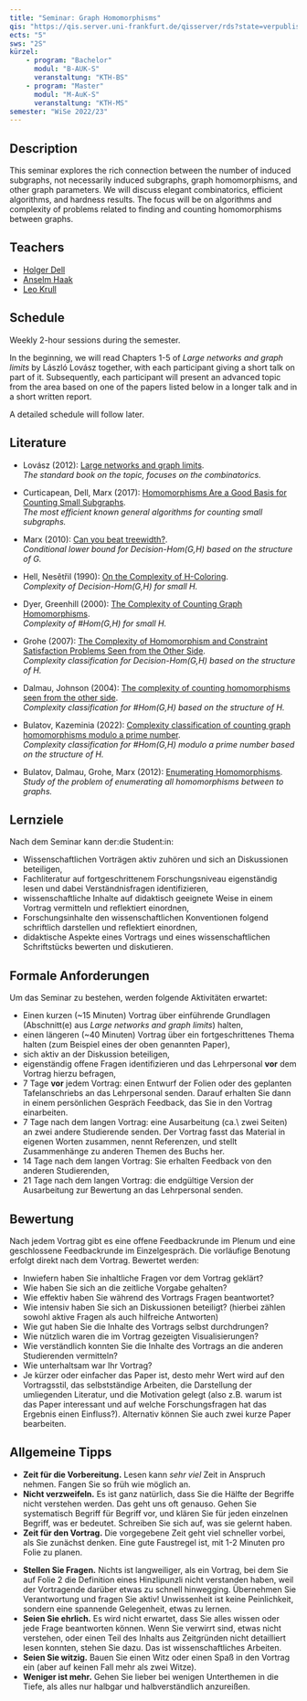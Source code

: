 ```yaml
---
title: "Seminar: Graph Homomorphisms"
qis: "https://qis.server.uni-frankfurt.de/qisserver/rds?state=verpublish&status=init&vmfile=no&publishid=340009&moduleCall=webInfo&publishConfFile=webInfo&publishSubDir=veranstaltung"
ects: "5"
sws: "2S"
kürzel:
    - program: "Bachelor"
      modul: "B-AUK-S"
      veranstaltung: "KTH-BS"
    - program: "Master"
      modul: "M-AuK-S"
      veranstaltung: "KTH-MS"
semester: "WiSe 2022/23"
---
```


## Description

This seminar explores the rich connection between the number of induced subgraphs, not necessarily induced subgraphs, graph homomorphisms, and other graph parameters.
We will discuss elegant combinatorics, efficient algorithms, and hardness results.
The focus will be on algorithms and complexity of problems related to finding and counting homomorphisms between graphs.

## Teachers

- [Holger Dell](/~dell/)
- [Anselm Haak](/~haak/)
- [Leo Krull](/~krull/)

## Schedule

Weekly 2-hour sessions during the semester.

In the beginning, we will read Chapters 1-5 of _Large networks and graph limits_ by László Lovász together, with each participant giving a short talk on part of it.
Subsequently, each participant will present an advanced topic from the area based on one of the papers listed below in a longer talk and in a short written report.

A detailed schedule will follow later.

## Literature

- Lovász (2012): [Large networks and graph limits](https://web.cs.elte.hu/~lovasz/bookxx/hombook-almost.final.pdf).\
  _The standard book on the topic, focuses on the combinatorics._

- Curticapean, Dell, Marx (2017): [Homomorphisms Are a Good Basis for Counting Small Subgraphs](https://arxiv.org/pdf/1705.01595).\
  _The most efficient known general algorithms for counting small subgraphs._

- Marx (2010): [Can you beat treewidth?](https://theoryofcomputing.org/articles/v006a005/).\
  _Conditional lower bound for Decision-Hom(G,H) based on the structure of G._

- Hell, Nesětřil (1990): [On the Complexity of H-Coloring](https://core.ac.uk/download/pdf/82216774.pdf).\
  _Complexity of Decision-Hom(G,H) for small H._

- Dyer, Greenhill (2000): [The Complexity of Counting Graph Homomorphisms](https://algorithms.leeds.ac.uk/wp-content/uploads/sites/117/2017/09/dg00b.pdf).\
  _Complexity of #Hom(G,H) for small H._

- Grohe (2007): [The Complexity of Homomorphism and Constraint Satisfaction Problems Seen from the Other Side](https://dl.acm.org/doi/pdf/10.1145/1206035.1206036).\
  _Complexity classification for Decision-Hom(G,H) based on the structure of H._

- Dalmau, Johnson (2004): [The complexity of counting homomorphisms seen from the other side](https://www.sciencedirect.com/science/article/pii/S0304397504005560/pdfft?isDTMRedir=true&download=true).\
  _Complexity classification for #Hom(G,H) based on the structure of H._

- Bulatov, Kazeminia (2022): [Complexity classification of counting graph homomorphisms modulo a prime number](https://dl.acm.org/doi/10.1145/3519935.3520075).\
  _Complexity classification for #Hom(G,H) modulo a prime number based on the structure of H._

- Bulatov, Dalmau, Grohe, Marx (2012): [Enumerating Homomorphisms](https://www.sciencedirect.com/science/article/pii/S002200001100105X/pdf?md5=c8dacfcfb27e692f28ada17e3f387aa1&pid=1-s2.0-S002200001100105X-main.pdf).\
  _Study of the problem of enumerating all homomorphisms between to graphs._

<!--
- Dvorák (2006): [On recognizing graphs by numbers of homomorphisms](https://iti.mff.cuni.cz/series/2006/287.pdf) and Dell, Grohe, Rattan (2018): [Lovász Meets Weisfeiler and Leman](https://arxiv.org/pdf/1802.08876).\
  _A characterization of the k-Weisfeiler-Leman algorithm using homomorphism counts from graphs of bounded treewidth._

- Grohe, Rattan, Seppelt (2021): [Homomorphism Tensors and Linear Equations](https://arxiv.org/pdf/2111.11313.pdf).\
  _A characterization of the k-Weisfeiler-Leman algorithm using homomorphism tensors and linear equation systems._
-->

## Lernziele

Nach dem Seminar kann der:die Student:in:

- Wissenschaftlichen Vorträgen aktiv zuhören und sich an Diskussionen beteiligen,
- Fachliteratur auf fortgeschrittenem Forschungsniveau eigenständig lesen und dabei Verständnisfragen identifizieren,
- wissenschaftliche Inhalte auf didaktisch geeignete Weise in einem Vortrag vermitteln und reflektiert einordnen,
- Forschungsinhalte den wissenschaftlichen Konventionen folgend schriftlich darstellen und reflektiert einordnen,
- didaktische Aspekte eines Vortrags und eines wissenschaftlichen Schriftstücks bewerten und diskutieren.

## Formale Anforderungen

Um das Seminar zu bestehen, werden folgende Aktivitäten erwartet:

- Einen kurzen (~15 Minuten) Vortrag über einführende Grundlagen (Abschnitt(e) aus _Large networks and graph limits_) halten,
- einen längeren (~40 Minuten) Vortrag über ein fortgeschrittenes Thema halten (zum Beispiel eines der oben genannten Paper),
- sich aktiv an der Diskussion beteiligen,
- eigenständig offene Fragen identifizieren und das Lehrpersonal **vor** dem Vortrag hierzu befragen,
- 7 Tage **vor** jedem Vortrag: einen Entwurf der Folien oder des geplanten Tafelanschriebs an das Lehrpersonal senden. Darauf erhalten Sie dann in einem persönlichen Gespräch Feedback, das Sie in den Vortrag einarbeiten.
- 7 Tage nach dem langen Vortrag: eine Ausarbeitung (ca.\ zwei Seiten) an zwei andere Studierende senden. Der Vortrag fasst das Material in eigenen Worten zusammen, nennt Referenzen, und stellt Zusammenhänge zu anderen Themen des Buchs her.
- 14 Tage nach dem langen Vortrag: Sie erhalten Feedback von den anderen Studierenden,
- 21 Tage nach dem langen Vortrag: die endgültige Version der Ausarbeitung zur Bewertung an das Lehrpersonal senden.

## Bewertung

Nach jedem Vortrag gibt es eine offene Feedbackrunde im Plenum und eine geschlossene Feedbackrunde im Einzelgespräch. Die vorläufige Benotung erfolgt direkt nach dem Vortrag. Bewertet werden:

- Inwiefern haben Sie inhaltliche Fragen vor dem Vortrag geklärt?
- Wie haben Sie sich an die zeitliche Vorgabe gehalten?
- Wie effektiv haben Sie während des Vortrags Fragen beantwortet?
- Wie intensiv haben Sie sich an Diskussionen beteiligt? (hierbei zählen sowohl aktive Fragen als auch hilfreiche Antworten)
- Wie gut haben Sie die Inhalte des Vortrags selbst durchdrungen?
- Wie nützlich waren die im Vortrag gezeigten Visualisierungen?
- Wie verständlich konnten Sie die Inhalte des Vortrags an die anderen Studierenden vermitteln?
- Wie unterhaltsam war Ihr Vortrag?
- Je kürzer oder einfacher das Paper ist, desto mehr Wert wird auf den Vortragsstil, das selbstständige Arbeiten, die Darstellung der umliegenden Literatur, und die Motivation gelegt (also z.B. warum ist das Paper interessant und auf welche Forschungsfragen hat das Ergebnis einen Einfluss?). Alternativ können Sie auch zwei kurze Paper bearbeiten.

## Allgemeine Tipps

- **Zeit für die Vorbereitung.** Lesen kann _sehr viel_ Zeit in Anspruch nehmen. Fangen Sie so früh wie möglich an.
- **Nicht verzweifeln.** Es ist ganz natürlich, dass Sie die Hälfte der Begriffe nicht verstehen werden. Das geht uns oft genauso. Gehen Sie systematisch Begriff für Begriff vor, und klären Sie für jeden einzelnen Begriff, was er bedeutet. Schreiben Sie sich auf, was sie gelernt haben.
- **Zeit für den Vortrag.** Die vorgegebene Zeit geht viel schneller vorbei, als Sie zunächst denken. Eine gute Faustregel ist, mit 1-2 Minuten pro Folie zu planen.
<!--Ich rechne mit ca. 1-2 Minuten pro Folie.-->
- **Stellen Sie Fragen.** Nichts ist langweiliger, als ein Vortrag, bei dem Sie auf Folie 2 die Definition eines Hinzlipunzli nicht verstanden haben, weil der Vortragende darüber etwas zu schnell hinwegging. Übernehmen Sie Verantwortung und fragen Sie aktiv! Unwissenheit ist keine Peinlichkeit, sondern eine spannende Gelegenheit, etwas zu lernen.
- **Seien Sie ehrlich.** Es wird nicht erwartet, dass Sie alles wissen oder jede Frage beantworten können. Wenn Sie verwirrt sind, etwas nicht verstehen, oder einen Teil des Inhalts aus Zeitgründen nicht detailliert lesen konnten, stehen Sie dazu. Das ist wissenschaftliches Arbeiten.
- **Seien Sie witzig.** Bauen Sie einen Witz oder einen Spaß in den Vortrag ein (aber auf keinen Fall mehr als zwei Witze).
- **Weniger ist mehr.** Gehen Sie lieber bei wenigen Unterthemen in die Tiefe, als alles nur halbgar und halbverständlich anzureißen.
